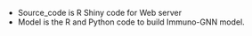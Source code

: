- Source_code is R Shiny code for Web server
- Model is the R and Python code to build Immuno-GNN model.
